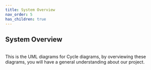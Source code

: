 ```yaml
---
title: System Overview
nav_order: 5
has_children: true
---
```


## System Overview
<br>
This is the UML diagrams for Cycle diagrams, by overviewing these diagrams, you will have a general understanding about our project.
